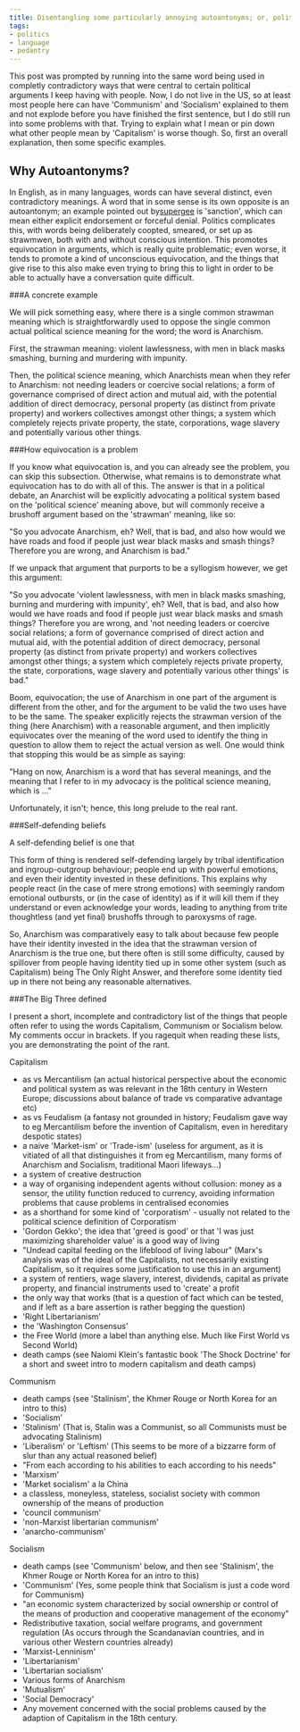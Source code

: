 ```yaml
---
title: Disentangling some particularly annoying autoantonyms; or, politics, the mind killer
tags:
- politics
- language
- pedantry
---
```


This post was prompted by running into the same word being used in completly contradictory ways that were central to certain political arguments I keep having with people. Now, I do not live in the US, so at least most people here can have 'Communism' and 'Socialism' explained to them and not explode before you have finished the first sentence, but I do still run into some problems with that. Trying to explain what I mean or pin down what other people mean by 'Capitalism' is worse though. So, first an overall explanation, then some specific examples.

Why Autoantonyms?
-----------------

In English, as in many languages, words can have several distinct, even contradictory meanings. A word that in some sense is its own opposite is an autoantonym; an example pointed out by[supergee](http://supergee.livejournal.com/2645438.html) is 'sanction', which can mean either explicit endorsement or forceful denial. Politics complicates this, with words being deliberately coopted, smeared, or set up as strawmwen, both with and without conscious intention. This promotes equivocation in arguments, which is really quite problematic; even worse, it tends to promote a kind of unconscious equivocation, and the things that give rise to this also make even trying to bring this to light in order to be able to actually have a conversation quite difficult.

###A concrete example

We will pick something easy, where there is a single common strawman meaning which is straightforwardly used to oppose the single common actual political science meaning for the word; the word is Anarchism.

First, the strawman meaning: violent lawlessness, with men in black masks smashing, burning and murdering with impunity.

Then, the political science meaning, which Anarchists mean when they refer to Anarchism: not needing leaders or coercive social relations; a form of governance comprised of direct action and mutual aid, with the potential addition of direct democracy, personal property (as distinct from private property) and workers collectives amongst other things; a system which completely rejects private property, the state, corporations, wage slavery and potentially various other things.

###How equivocation is a problem

If you know what equivocation is, and you can already see the problem, you can skip this subsection. Otherwise,  what remains is to demonstrate what equivocation has to do with all of this. The answer is that in a political debate, an Anarchist will be explicitly advocating a political system based on the 'political science' meaning above, but will commonly receive a brushoff argument based on the 'strawman' meaning, like so:

"So you advocate Anarchism, eh? Well, that is bad, and also how would we have roads and food if people just wear black masks and smash things? Therefore you are wrong, and Anarchism is bad."

If we unpack that argument that purports to be a syllogism however, we get this argument:

"So you advocate 'violent lawlessness, with men in black masks smashing, burning and murdering with impunity', eh? Well, that is bad, and also how would we have roads and food if people just wear black masks and smash things? Therefore you are wrong, and 'not needing leaders or coercive social relations; a form of governance comprised of direct action and mutual aid, with the potential addition of direct democracy, personal property (as distinct from private property) and workers collectives amongst other things; a system which completely rejects private property, the state, corporations, wage slavery and potentially various other things' is bad."

Boom, equivocation; the use of Anarchism in one part of the argument is different from the other, and for the argument to be valid the two uses have to be the same. The speaker explicitly rejects the strawman version of the thing (here Anarchism) with a reasonable argument, and then implicitly equivocates over the meaning of the word used to identify the thing in question to allow them to reject the actual version as well. One would think that stopping this would be as simple as saying:

"Hang on now, Anarchism is a word that has several meanings, and the meaning that I refer to in my advocacy is the political science meaning, which is ..."

Unfortunately, it isn't; hence, this long prelude to the real rant.

###Self-defending beliefs

A self-defending belief is one that

This form of thing is rendered self-defending largely by tribal identification and ingroup-outgroup behaviour; people end up with powerful emotions, and even their identity invested in these definitions. This explains why people react (in the case of mere strong emotions) with seemingly random emotional outbursts, or (in the case of identity) as if it will kill them if they understand or even acknowledge your words, leading to anything from trite thoughtless (and yet final) brushoffs through to paroxysms of rage.

So, Anarchism was comparatively easy to talk about because few people have their identity invested in the idea that the strawman version of Anarchism is the true one, but there often is still some difficulty, caused by spillover from people having identity tied up in some other system (such as Capitalism) being The Only Right Answer, and therefore some identity tied up in there not being any reasonable alternatives.

###The Big Three defined

I present a short, incomplete and contradictory list of the things that people often refer to using the words Capitalism, Communism or Socialism below. My comments occur in brackets. If you ragequit when reading these lists, you are demonstrating the point of the rant.

Capitalism
- as vs Mercantilism (an actual historical perspective about the economic and political system as was relevant in the 18th century in Western Europe; discussions about balance of trade vs comparative advantage etc)
- as vs Feudalism (a fantasy not grounded in history; Feudalism gave way to eg Mercantilism before the invention of Capitalism, even in hereditary despotic states)
- a naive 'Market-ism' or 'Trade-ism' (useless for argument, as it is vitiated of all that distinguishes it from eg Mercantilism, many forms of Anarchism and Socialism, traditional Maori lifeways...)
- a system of creative destruction
- a way of organising independent agents without collusion: money as a sensor, the utility function reduced to currency, avoiding information problems that cause problems in centralised economies
- as a shorthand for some kind of 'corporatism' - usually not related to the political science definition of Corporatism
- 'Gordon Gekko'; the idea that 'greed is good' or that 'I was just maximizing shareholder value' is a good way of living
- "Undead capital feeding on the lifeblood of living labour" (Marx's analysis was of the ideal of the Capitalists, not necessarily existing Capitalism, so it requires some justification to use this in an argument)
- a system of rentiers, wage slavery, interest, dividends, capital as private property, and financial instruments used to 'create' a profit
- the only way that works (that is a question of fact which can be tested, and if left as a bare assertion is rather begging the question)
- 'Right Libertarianism'
- the 'Washington Consensus'
- the Free World (more a label than anything else. Much like First World vs Second World)
- death camps (see Naiomi Klein's fantastic book 'The Shock Doctrine' for a short and sweet intro to modern capitalism and death camps)


Communism
- death camps (see 'Stalinism', the Khmer Rouge or North Korea for an intro to this)
- 'Socialism'
- 'Stalinism' (That is, Stalin was a Communist, so all Communists must be advocating Stalinism)
- 'Liberalism' or 'Leftism' (This seems to be more of a bizzarre form of slur than any actual reasoned belief)
- "From each according to his abilities to each according to his needs"
- 'Marxism'
- 'Market socialism' a la China
- a classless, moneyless, stateless, socialist society with common ownership of the means of production
- 'council communism'
- 'non-Marxist libertarian communism'
- 'anarcho-communism'


Socialism
- death camps (see 'Communism' below, and then see 'Stalinism', the Khmer Rouge or North Korea for an intro to this)
- 'Communism' (Yes, some people think that Socialism is just a code word for Communism)
- "an economic system characterized by social ownership or control of the means of production and cooperative management of the economy"
- Redistributive taxation, social welfare programs, and government regulation (As occurs through the Scandanavian countries, and in various other Western countries already)
- 'Marxist-Lenninism'
- 'Libertarianism'
- 'Libertarian socialism'
- Various forms of Anarchism
- 'Mutualism'
- 'Social Democracy'
- Any movement concerned with the social problems caused by the adaption of Capitalism in the 18th century.

